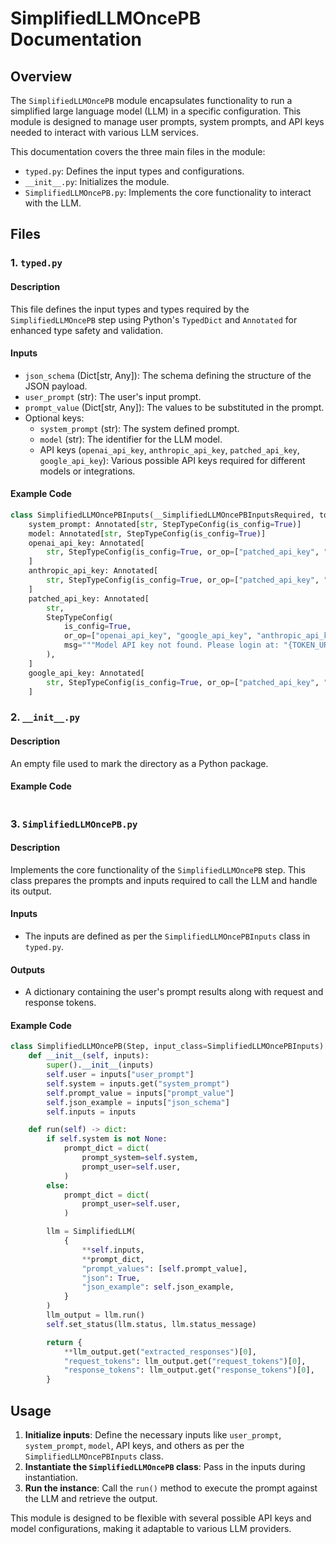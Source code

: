 # SimplifiedLLMOncePB Documentation

## Overview
The `SimplifiedLLMOncePB` module encapsulates functionality to run a simplified large language model (LLM) in a specific configuration. This module is designed to manage user prompts, system prompts, and API keys needed to interact with various LLM services. 

This documentation covers the three main files in the module:
- `typed.py`: Defines the input types and configurations.
- `__init__.py`: Initializes the module.
- `SimplifiedLLMOncePB.py`: Implements the core functionality to interact with the LLM.

## Files

### 1. `typed.py`

#### Description
This file defines the input types and types required by the `SimplifiedLLMOncePB` step using Python's `TypedDict` and `Annotated` for enhanced type safety and validation.

#### Inputs
- `json_schema` (Dict[str, Any]): The schema defining the structure of the JSON payload.
- `user_prompt` (str): The user's input prompt.
- `prompt_value` (Dict[str, Any]): The values to be substituted in the prompt.
- Optional keys:
  - `system_prompt` (str): The system defined prompt.
  - `model` (str): The identifier for the LLM model.
  - API keys (`openai_api_key`, `anthropic_api_key`, `patched_api_key`, `google_api_key`): Various possible API keys required for different models or integrations.

#### Example Code
```python
class SimplifiedLLMOncePBInputs(__SimplifiedLLMOncePBInputsRequired, total=False):
    system_prompt: Annotated[str, StepTypeConfig(is_config=True)]
    model: Annotated[str, StepTypeConfig(is_config=True)]
    openai_api_key: Annotated[
        str, StepTypeConfig(is_config=True, or_op=["patched_api_key", "google_api_key", "anthropic_api_key"])
    ]
    anthropic_api_key: Annotated[
        str, StepTypeConfig(is_config=True, or_op=["patched_api_key", "google_api_key", "openai_api_key"])
    ]
    patched_api_key: Annotated[
        str,
        StepTypeConfig(
            is_config=True,
            or_op=["openai_api_key", "google_api_key", "anthropic_api_key"],
            msg="""Model API key not found. Please login at: "{TOKEN_URL}"...""",
        ),
    ]
    google_api_key: Annotated[
        str, StepTypeConfig(is_config=True, or_op=["patched_api_key", "openai_api_key", "anthropic_api_key"])
    ]
```

### 2. `__init__.py`

#### Description
An empty file used to mark the directory as a Python package.

#### Example Code
```python
```

### 3. `SimplifiedLLMOncePB.py`

#### Description
Implements the core functionality of the `SimplifiedLLMOncePB` step. This class prepares the prompts and inputs required to call the LLM and handle its output.

#### Inputs
- The inputs are defined as per the `SimplifiedLLMOncePBInputs` class in `typed.py`.

#### Outputs
- A dictionary containing the user's prompt results along with request and response tokens.

#### Example Code
```python
class SimplifiedLLMOncePB(Step, input_class=SimplifiedLLMOncePBInputs):
    def __init__(self, inputs):
        super().__init__(inputs)
        self.user = inputs["user_prompt"]
        self.system = inputs.get("system_prompt")
        self.prompt_value = inputs["prompt_value"]
        self.json_example = inputs["json_schema"]
        self.inputs = inputs

    def run(self) -> dict:
        if self.system is not None:
            prompt_dict = dict(
                prompt_system=self.system,
                prompt_user=self.user,
            )
        else:
            prompt_dict = dict(
                prompt_user=self.user,
            )

        llm = SimplifiedLLM(
            {
                **self.inputs,
                **prompt_dict,
                "prompt_values": [self.prompt_value],
                "json": True,
                "json_example": self.json_example,
            }
        )
        llm_output = llm.run()
        self.set_status(llm.status, llm.status_message)

        return {
            **llm_output.get("extracted_responses")[0],
            "request_tokens": llm_output.get("request_tokens")[0],
            "response_tokens": llm_output.get("response_tokens")[0],
        }
```

## Usage

1. **Initialize inputs**: Define the necessary inputs like `user_prompt`, `system_prompt`, `model`, API keys, and others as per the `SimplifiedLLMOncePBInputs` class.
2. **Instantiate the `SimplifiedLLMOncePB` class**: Pass in the inputs during instantiation.
3. **Run the instance**: Call the `run()` method to execute the prompt against the LLM and retrieve the output.

This module is designed to be flexible with several possible API keys and model configurations, making it adaptable to various LLM providers.